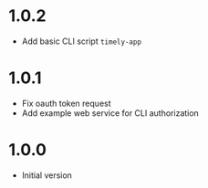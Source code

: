 # 1.0.2

* Add basic CLI script `timely-app`

# 1.0.1

* Fix oauth token request
* Add example web service for CLI authorization

# 1.0.0

* Initial version
